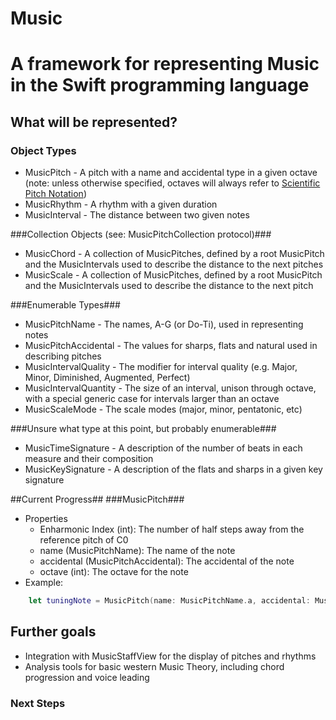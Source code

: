 # Music #

# A framework for representing Music in the Swift programming language #

## What will be represented? ##
### Object Types ###
* MusicPitch - A pitch with a name and accidental type in a given octave (note: unless otherwise specified, octaves will always refer to [Scientific Pitch Notation](https://en.wikipedia.org/wiki/Scientific_pitch_notation))
* MusicRhythm - A rhythm with a given duration
* MusicInterval - The distance between two given notes

###Collection Objects (see: MusicPitchCollection protocol)###
* MusicChord - A collection of MusicPitches, defined by a root MusicPitch and the MusicIntervals used to describe the distance to the next pitches
* MusicScale - A collection of MusicPitches, defined by a root MusicPitch and the MusicIntervals used to describe the distance to the next pitch

###Enumerable Types###
* MusicPitchName - The names, A-G (or Do-Ti), used in representing notes
* MusicPitchAccidental - The values for sharps, flats and natural used in describing pitches
* MusicIntervalQuality - The modifier for interval quality (e.g. Major, Minor, Diminished, Augmented, Perfect)
* MusicIntervalQuantity - The size of an interval, unison through octave, with a special generic case for intervals larger than an octave
* MusicScaleMode - The scale modes (major, minor, pentatonic, etc)

###Unsure what type at this point, but probably enumerable###
* MusicTimeSignature - A description of the number of beats in each measure and their composition
* MusicKeySignature - A description of the flats and sharps in a given key signature

##Current Progress##
###MusicPitch###
* Properties
    - Enharmonic Index (int): The number of half steps away from the reference pitch of C0
    - name (MusicPitchName): The name of the note
    - accidental (MusicPitchAccidental): The accidental of the note
    - octave (int): The octave for the note
* Example:
```swift
    let tuningNote = MusicPitch(name: MusicPitchName.a, accidental: MusicPitchAccidental.natural, octave: 4)
```

## Further goals ##
* Integration with MusicStaffView for the display of pitches and rhythms
* Analysis tools for basic western Music Theory, including chord progression and voice leading

### Next Steps ###
